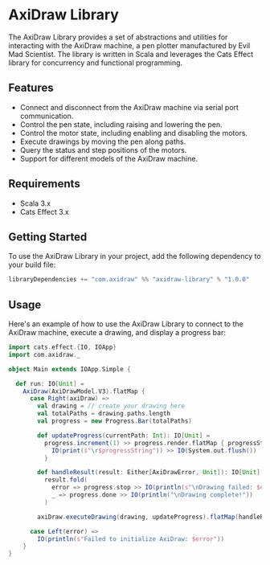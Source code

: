 # AxiDraw Library

The AxiDraw Library provides a set of abstractions and utilities for interacting with the AxiDraw machine, a pen plotter manufactured by Evil Mad Scientist. The library is written in Scala and leverages the Cats Effect library for concurrency and functional programming.

## Features

- Connect and disconnect from the AxiDraw machine via serial port communication.
- Control the pen state, including raising and lowering the pen.
- Control the motor state, including enabling and disabling the motors.
- Execute drawings by moving the pen along paths.
- Query the status and step positions of the motors.
- Support for different models of the AxiDraw machine.

## Requirements

- Scala 3.x
- Cats Effect 3.x

## Getting Started

To use the AxiDraw Library in your project, add the following dependency to your build file:

```scala
libraryDependencies += "com.axidraw" %% "axidraw-library" % "1.0.0"
```

## Usage
Here's an example of how to use the AxiDraw Library to connect to the AxiDraw machine, execute a drawing, and display a progress bar:

```scala
import cats.effect.{IO, IOApp}
import com.axidraw._

object Main extends IOApp.Simple {

  def run: IO[Unit] =
    AxiDraw(AxiDrawModel.V3).flatMap {
      case Right(axiDraw) =>
        val drawing = // create your drawing here
        val totalPaths = drawing.paths.length
        val progress = new Progress.Bar(totalPaths)

        def updateProgress(currentPath: Int): IO[Unit] =
          progress.increment(1) >> progress.render.flatMap { progressString =>
            IO(print(s"\r$progressString")) >> IO(System.out.flush())
          }

        def handleResult(result: Either[AxiDrawError, Unit]): IO[Unit] =
          result.fold(
            error => progress.stop >> IO(println(s"\nDrawing failed: $error")),
            _ => progress.done >> IO(println("\nDrawing complete!"))
          )

        axiDraw.executeDrawing(drawing, updateProgress).flatMap(handleResult)

      case Left(error) =>
        IO(println(s"Failed to initialize AxiDraw: $error"))
    }
}
```
